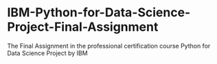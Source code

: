 # IBM-Python-for-Data-Science-Project-Final-Assignment
The Final Assignment in the professional certification course Python for Data Science Project by IBM
